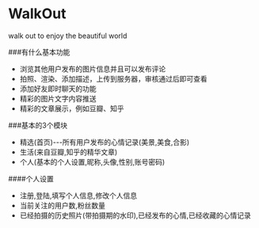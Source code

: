 # WalkOut
walk out to enjoy the beautiful world

###有什么基本功能
* 浏览其他用户发布的图片信息并且可以发布评论
* 拍照、渲染、添加描述，上传到服务器，审核通过后即可查看
* 添加好友即时聊天的功能
* 精彩的图片文字内容推送
* 精彩的文章展示，例如豆瓣、知乎

###基本的3个模块
* 精选(首页)---所有用户发布的心情记录(美景,美食,合影)
* 生活(来自豆瓣,知乎的精华文章)
* 个人(基本的个人设置,昵称,头像,性别,账号密码)

####个人设置
* 注册,登陆,填写个人信息,修改个人信息
* 当前关注的用户数,粉丝数量
* 已经拍摄的历史照片(带拍摄期的水印),已经发布的心情,已经收藏的心情记录